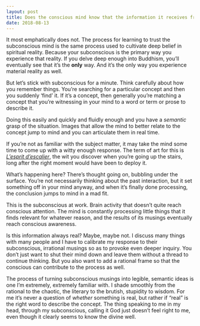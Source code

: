 ```yaml
---
layout: post
title: Does the conscious mind know that the information it receives from the subconscious mind is real?
date: 2018-08-13
---
```


<p>It most emphatically does not. The process for learning to trust the subconscious mind is the same process used to cultivate deep belief in spiritual reality. Because your subconscious is the primary way you experience that reality. If you delve deep enough into Buddhism, you’ll eventually see that it’s the <b>only</b> way. And it’s the only way you experience material reality as well.</p><p>But let’s stick with subconscious for a minute. Think carefully about how you remember things. You’re searching for a particular concept and then you suddenly ‘find’ it. If it’s a concept, then generally you’re matching a concept that you’re witnessing in your mind to a word or term or prose to describe it.</p><p>Doing this easily and quickly and fluidly enough and you have a <i>semantic</i> grasp of the situation. Images that allow the mind to better relate to the concept jump to mind and you can articulate them in real time.</p><p>If you’re not as familiar with the subject matter, it may take the mind some time to come up with a witty enough response. The term of art for this is <a href="https://en.wikipedia.org/wiki/L'esprit_de_l'escalier" data-qt-tooltip="wikipedia.org"><i>L’esprit d’escalier</i></a>, the wit you discover when you’re going up the stairs, long after the right moment would have been to deploy it.</p><p>What’s happening here? There’s thought going on, bubbling under the surface. You’re not necessarily thinking about the past interaction, but it set something off in your mind anyway, and when it’s finally done processing, the conclusion jumps to mind in a mad fit.</p><p>This is the subconscious at work. Brain activity that doesn’t quite reach conscious attention. The mind is constantly processing little things that it finds relevant for whatever reason, and the results of its musings eventually reach conscious awareness.</p><p>Is this information always real? Maybe, maybe not. I discuss many things with many people and I have to calibrate my response to their subconscious, irrational musings so as to provoke even deeper inquiry. You don’t just want to shut their mind down and leave them without a thread to continue thinking. But you also want to add a rational frame so that the conscious can contribute to the process as well.</p><p>The process of turning subconscious musings into legible, semantic ideas is one I’m extremely, extremely familiar with. I shade smoothly from the rational to the chaotic, the literary to the brutish, stupidity to wisdom. For me it’s never a question of <i>whether</i> something is real, but rather if “real” is the right word to describe the concept. The thing speaking to me in my head, through my subconscious, calling it God just doesn’t feel right to me, even though it clearly seems to know the divine well.</p>
